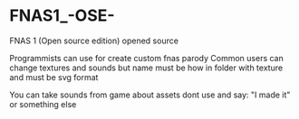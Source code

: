 # FNAS1_-OSE-
FNAS 1 (Open source edition) opened source

Programmists can use for create custom fnas parody
Common users can change textures and sounds but name must be how in folder with texture and must be svg format

You can take sounds from game about assets dont use and say: "I made it" or something else
